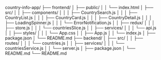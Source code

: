 country-info-app/
├── frontend/
│   ├── public/
│   │   └── index.html
│   ├── src/
│   │   ├── components/
│   │   │   ├── CountrySearch.js
│   │   │   ├── CountryList.js
│   │   │   ├── CountryCard.js
│   │   │   ├── CountryDetail.js
│   │   │   ├── LoadingSpinner.js
│   │   │   └── ErrorNotification.js
│   │   ├── redux/
│   │   │   ├── store.js
│   │   │   └── countriesSlice.js
│   │   ├── services/
│   │   │   └── api.js
│   │   ├── styles/
│   │   │   └── App.css
│   │   ├── App.js
│   │   └── index.js
│   ├── package.json
│   └── README.md
├── backend/
│   ├── src/
│   │   ├── routes/
│   │   │   └── countries.js
│   │   ├── services/
│   │   │   └── countriesService.js
│   │   └── server.js
│   ├── package.json
│   └── README.md
└── README.md
